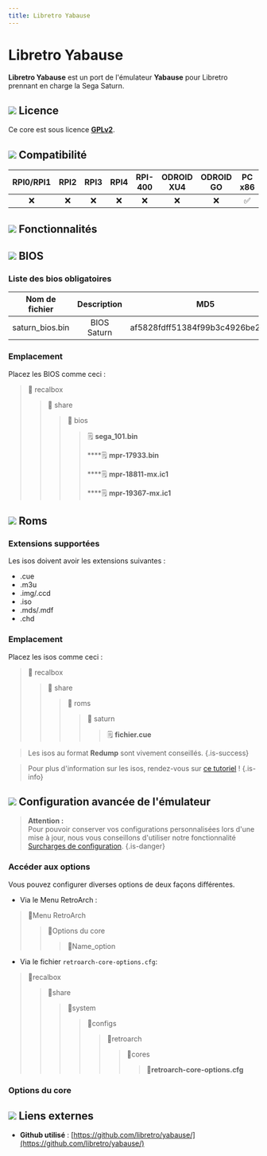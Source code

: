 ```yaml
---
title: Libretro Yabause
---
```


# Libretro Yabause

**Libretro Yabause** est un port de l'émulateur **Yabause** pour Libretro prennant en charge la Sega Saturn.

## ![](./gerald-g-parchment-background-or-border-5.svg) Licence

Ce core est sous licence [**GPLv2**](https://github.com/libretro/yabause/blob/master/yabause/COPYING).

## ![](./compatibility.png) Compatibilité

| RPI0/RPI1 | RPI2 | RPI3 | RPI4 | RPI-400 | ODROID XU4 | ODROID GO | PC x86 | PC X86\_64 |
| :---: | :---: | :---: | :---: | :---: | :---: | :---: | :---: | :---: |
| ❌ | ❌ | ❌ | ❌ | ❌ | ❌ | ❌ | ✅ | ✅ |

## ![](./cogwheel-145804_640.png) Fonctionnalités



## ![](./tqfp32.svg) BIOS

### Liste des bios obligatoires

| **Nom de fichier** | Description | MD5 | Fourni |
| :---: | :---: | :---: | :---: |
| saturn\_bios.bin | BIOS Saturn | af5828fdff51384f99b3c4926be27762 | ❌ |

### Emplacement

Placez les BIOS comme ceci :

> 📁 recalbox
>
> > 📁 share
> >
> > > 📁 bios
> > >
> > > > 🗒 **sega\_101.bin**
> > > >
> > > > \*\*\*\*🗒 **mpr-17933.bin**
> > > >
> > > > \*\*\*\*🗒 **mpr-18811-mx.ic1**
> > > >
> > > > \*\*\*\*🗒 **mpr-19367-mx.ic1**

## ![](./rom-30098_640.png) Roms

### Extensions supportées

Les isos doivent avoir les extensions suivantes :

* .cue
* .m3u
* .img/.ccd
* .iso
* .mds/.mdf
* .chd

### Emplacement

Placez les isos comme ceci :

> 📁 recalbox
>
> > 📁 share
> >
> > > 📁 roms
> > >
> > > > 📁 saturn
> > > >
> > > > > 🗒 **fichier.cue**


>Les isos au format **Redump** sont vivement conseillés.
{.is-success}


>Pour plus d'information sur les isos, rendez-vous sur [ce tutoriel](/v/francais/tutoriels/jeux/generalite/les-roms-et-les-isos) !
{.is-info}

## ![](./hammer-28636_640.png) Configuration avancée de l'émulateur


>**Attention :**  
>Pour pouvoir conserver vos configurations personnalisées lors d'une mise à jour, nous vous conseillons d'utiliser notre fonctionnalité [Surcharges de configuration](/v/francais/usage-avance/surcharge-de-configuration).
{.is-danger}

### Accéder aux options

Vous pouvez configurer diverses options de deux façons différentes.

* Via le Menu RetroArch :

> 📁Menu RetroArch
>
> > 📁Options du core
> >
> > > 🧩Name\_option

* Via le fichier `retroarch-core-options.cfg`:

> 📁recalbox
>
> > 📁share
> >
> > > 📁system
> > >
> > > > 📁configs
> > > >
> > > > > 📁retroarch
> > > > >
> > > > > > 📁cores
> > > > > >
> > > > > > > 🧩**retroarch-core-options.cfg**

### Options du core

## ![](./kisspng-web-development-world-wide-web-computer-icons-webs-world-wide-web-icon-png-5ab05c24477216.4540070115215073642927.png) Liens externes

* **Github utilisé** : [https://github.com/libretro/yabause/](https://github.com/libretro/yabause/)

